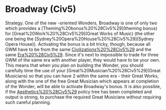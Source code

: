 # Broadway (Civ5)

Strategy.
One of the new -oriented Wonders, Broadway is one of only two which provides a [Theming%20bonus%20%28Civ5%29](theming bonus) for [Great%20Work%20%28Civ5%29](Great Works of Music) (the other one being the [Sydney%20Opera%20House%20%28Civ5%29](Sydney Opera House)). Activating the bonus is a bit tricky, though, because all GWM have to be from the same [Civilizations%20%28Civ5%29](civilization) and the same [Era%20%28Civ5%29](era). Since it's next to impossible to trade for three GWM of the same era with another player, they would have to be your own. This means that when you plan on building the Wonder, you should carefully time the use of your [Great%20Musician%20%28Civ5%29](Great Musicians) so that you can have 2 within the same era - their Great Works, along with the one of the free Great Musician which appears at completion of the Wonder, will be able to activate Broadway's bonus.
It is also possible, if the [Aesthetics%20%28Civ5%29](Aesthetics) policy tree has been completed and output is strong, to purchase the required Great Musicians without requiring such careful planning.